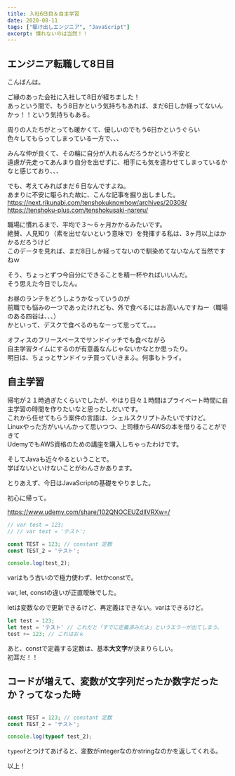 ```yaml
---
title: 入社6日目＆自主学習
date: 2020-08-11
tags: ["駆け出しエンジニア", "JavaScript"]
excerpt: 慣れないのは当然！！
---
```

## エンジニア転職して8日目

こんばんは。

ご縁のあった会社に入社して8日が経ちました！  
あっという間で、もう8日かという気持ちもあれば、まだ6日しか経ってないんかっ！！という気持ちもある。

周りの人たちがとっても暖かくて、優しいのでもう6日かというぐらい  
色々してもらってしまっている一方で、、、

みんな仲が良くて、その輪に自分が入れるんだろうかという不安と  
遠慮が先走ってあんまり自分を出せずに、相手にも気を遣わせてしまっているかなと感じており、、、

でも、考えてみればまだ６日なんですよね。  
あまりに不安に駆られた故に、こんな記事を掘り出しました。  
https://next.rikunabi.com/tenshokuknowhow/archives/20308/  
https://tenshoku-plus.com/tenshokusaki-nareru/

職場に慣れるまで、平均で３〜６ヶ月かかるみたいです。  
絶賛、人見知り（素を出せないという意味で）を発揮する私は、3ヶ月以上はかかるだろうけど  
このデータを見れば、まだ8日しか経ってないので馴染めてないなんて当然ですねｗ

そう、ちょっとずつ今自分にできることを精一杯やればいいんだ。  
そう思えた今日でしたん。

お昼のランチをどうしようかなっていうのが  
前職でも悩みの一つであったけれども、外で食べるにはお高いんですねー（職場のある四谷は、、、）  
かといって、デスクで食べるのもなーって思ってて。。。

オフィスのフリースペースでサンドイッチでも食べながら  
自主学習タイムにするのが有意義なんじゃないかなとか思ったり。  
明日は、ちょっとサンドイッチ買っていきまふ。何事もトライ。

## 自主学習

帰宅が２１時過ぎたくらいでしたが、やはり日々１時間はプライベート時間に自主学習の時間を作りたいなと思ったしだいです。  
これから任せてもらう案件の言語は、シェルスクリプトみたいですけど。  
Linuxやった方がいいんかって思いつつ、上司様からAWSの本を借りることができて  
UdemyでもAWS資格のための講座を購入しちゃったわけです。  

そしてJavaも近々やるということで。  
学ばないといけないことがわんさかあります。

とりあえず、今日はJavaScriptの基礎をやりました。

初心に帰って。

https://www.udemy.com/share/102QNOCEUZdllVRXw=/

```javascript
// var test = 123;
// // var test = 'テスト';

const TEST = 123; // constant 定数
const TEST_2 = 'テスト';

console.log(test_2);
```

varはもう古いので極力使わず、letかconstで。

var, let, constの違いが正直曖昧でした。

letは変数なので更新できるけど、再定義はできない。varはできるけど。

```javascript
let test = 123;
let test = 'テスト' // これだと「すでに定義済みだよ」というエラーが出てしまう。
test += 123; // これはおｋ
```

あと、constで定義する定数は、基本**大文字**が決まりらしい。  
初耳だ！！

## コードが増えて、変数が文字列だったか数字だったか？ってなった時

```javascript

const TEST = 123; // constant 定数
const TEST_2 = 'テスト';

console.log(typeof test_2);
```

`typeof`とつけてあげると、変数がintegerなのかstringなのかを返してくれる。

以上！
